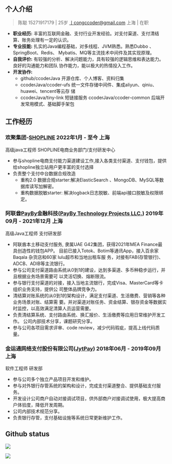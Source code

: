 ## 个人介绍
> 陈聪  15271917179 | 25岁 丨congccoder@gmail.com 上海 | 在职
+ **职业经历:** 丰富的互联网金融、支付行业开发经验。对支付渠道、支付清结算、账务处理有一定的认识。
+ **专业技能:** 扎实的Java编程基础，对多线程、JVM熟悉。熟悉Dubbo 、SpringBoot、Redis、 Mybatis、MQ等主流技术中间件及其实现原理。
+ **自我评价:** 有较强的分析、解决问题能力，具有较强的逻辑思维和表达能力。良好的沟通能力和团队 协作能力，能以极大的热情投入工作。
+ **开发协作:**
  + github/ccoderJava 开源仓库、个人博客、资料归集
  + ccoderJava/ccoder-ufs 统一文件存储中间件、集成aliyun、qiniu、huawei、tencent等云存 储
  + ccoderJava/tiny-link 短链接服务 ccoderJava/ccoder-common 后端开发常用模式、基础脚手架包


## 工作经历

### 欢聚集团-[SHOPLINE](https://shoplineapp.cn/) 2022年1月 - 至今 上海
高级java工程师   SHOPLINE电商业务部门/支付研发中心

+ 参与shopline电商支付能力渠道建设工作,接入各类支付渠道、支付钱包，提供给shopline独立站用户更丰富的支付选择
+ 负责整个支付中台数据合规改造
  + 重构2.0 数据合规starter:解决ElasticSearch 、MongoDB、MySQL等数据库读写加解密。
  + 重构数据脱敏starter: 解决logback日志脱敏、前端api接口脱敏及权限绑定。



### 阿联酋[PayBy](https://github.com/PayBy)金融科技([PayBy Technology Projects LLC.](https://github.com/PayBy)) 2019年09月 - 2021年12月 上海
高级Java工程师 支付研发部

+ 阿联酋本土移动支付服务, 隶属UAE G42集团，获得2021年MEA Finance最具创造性的钱包APP。 目前已接入Totok、Botim等通讯App，接入百余家Baqala 杂货店和60家 lulu超市和当地出租⻋服 务，对接有FAB(存管银行)、ADCB、ADIB等主流银行。
+ 参与公司支付渠道路由系统从0到1的建设，达到多渠道、多币种稳步运行，并且根据业务场景需要可 以灵活切换、熔断限流。
+ 参与银行支付渠道的对接，接入当地主流银行，完成Visa、MasterCard等卡组织业务支持，提供公 司整体品牌竞争力。
+ 清结算对账系统的从0到1的架构设计，满足支付渠道、生活缴费、营销等各种业务场景对账、结算需 要。并对渠道对账任务、资金结算、银存资金等数据实时监控，以高效满足清算人员运营需要。
+ 负责清结算系统、支付路由系统、换汇报价、生活缴费等应用日常维护开发工作。 公司内部技术分享，课题研究分享。
+ 参与公司各项目需求评审、code review，减少代码瑕疵，提高上线代码质量。


### 金运通网络支付股份有限公司([JytPay](http://www.jytpay.com/)) 2018年06月 - 2019年09月 上海
软件工程师 研发部
+ 参与公司多个独立产品项目开发和维护。
+ 参与对外银行存管系统的架构和设计，完成支付渠道整合、提供基础支付服务。
+ 开发设计公司商户自动对接调试项目，供外部商户对接调试使用，极大提高商户体验度，降低开发周期。 
+ 公司内部技术规范分享。
+ 负责银行存管，支付基础设施等系统日常更新维护工作。



## Github status

![](https://github-readme-stats.vercel.app/api?username=ccoderJava&show_icons=true&show_owner=true&count_private=true)

![](https://activity-graph.herokuapp.com/graph?username=ccoderJava&theme=github)
